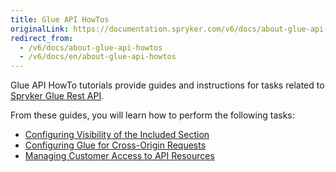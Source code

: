 ```yaml
---
title: Glue API HowTos
originalLink: https://documentation.spryker.com/v6/docs/about-glue-api-howtos
redirect_from:
  - /v6/docs/about-glue-api-howtos
  - /v6/docs/en/about-glue-api-howtos
---
```


Glue API HowTo tutorials provide guides and instructions for tasks related to [Spryker Glue Rest API](https://documentation.spryker.com/docs/glue-rest-api).

From these guides, you will learn how to perform the following tasks:

* [Configuring Visibility of the Included Section]( https://documentation.spryker.com/docs/ht-configuring-visibility-included-section-201903)
* [Configuring Glue for Cross-Origin Requests]( https://documentation.spryker.com/docs/ht-configuring-glue-for-cross-origin-requests-201903)
* [Managing Customer Access to API Resources](https://documentation.spryker.com/docs/en/managing-customer-access-to-api-resources)
